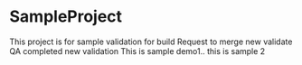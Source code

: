 # SampleProject
This project is for sample 
validation for build
Request to merge
new validate
QA completed
new validation
This is sample demo1..
this is sample 2

